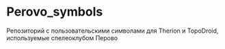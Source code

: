 # Perovo_symbols
Репозиторий с пользовательскими символами для Therion и TopoDroid, используемые спелеоклубом Перово
